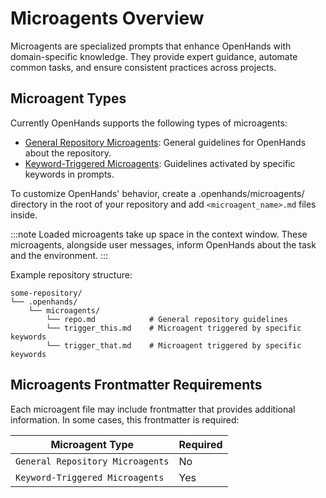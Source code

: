 # Microagents Overview

Microagents are specialized prompts that enhance OpenHands with domain-specific knowledge.
They provide expert guidance, automate common tasks, and ensure consistent practices across projects.

## Microagent Types

Currently OpenHands supports the following types of microagents:

- [General Repository Microagents](./microagents-repo): General guidelines for OpenHands about the repository.
- [Keyword-Triggered Microagents](./microagents-keyword): Guidelines activated by specific keywords in prompts.

To customize OpenHands' behavior, create a .openhands/microagents/ directory in the root of your repository and
add `<microagent_name>.md` files inside.

:::note
Loaded microagents take up space in the context window.
These microagents, alongside user messages, inform OpenHands about the task and the environment.
:::

Example repository structure:

```
some-repository/
└── .openhands/
    └── microagents/
        └── repo.md            # General repository guidelines
        └── trigger_this.md    # Microagent triggered by specific keywords
        └── trigger_that.md    # Microagent triggered by specific keywords
```

## Microagents Frontmatter Requirements

Each microagent file may include frontmatter that provides additional information. In some cases, this frontmatter
is required:

| Microagent Type                  | Required |
|----------------------------------|----------|
| `General Repository Microagents` | No       |
| `Keyword-Triggered Microagents`  | Yes      |
